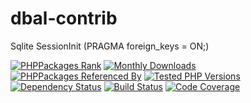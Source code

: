 # dbal-contrib
Sqlite SessionInit (PRAGMA foreign_keys = ON;)

[![PHPPackages Rank](https://phppackages.org/p/doctrine-dbal-util/dbal-contrib/badge/rank.svg)](https://phppackages.org/p/doctrine-dbal-util/dbal-contrib)
[![Monthly Downloads](https://poser.pugx.org/doctrine-dbal-util/dbal-contrib/d/monthly)](https://packagist.org/packages/doctrine-dbal-util/dbal-contrib)
[![PHPPackages Referenced By](https://phppackages.org/p/doctrine-dbal-util/dbal-contrib/badge/referenced-by.svg)](https://phppackages.org/p/doctrine-dbal-util/dbal-contrib)
[![Tested PHP Versions](https://php-eye.com/badge/doctrine-dbal-util/dbal-contrib/tested.svg)](https://php-eye.com/package/doctrine-dbal-util/dbal-contrib)
[![Dependency Status](https://www.versioneye.com/php/doctrine-dbal-util:dbal-contrib/badge)](https://www.versioneye.com/php/doctrine-dbal-util:dbal-contrib)
[![Build Status](https://travis-ci.org/doctrine-dbal-util/dbal-contrib.svg?branch=master)](https://travis-ci.org/doctrine-dbal-util/dbal-contrib)
[![Code Coverage](https://scrutinizer-ci.com/g/doctrine-dbal-util/dbal-contrib/badges/coverage.png?b=master)](https://scrutinizer-ci.com/g/doctrine-dbal-util/dbal-contrib/?branch=master)
